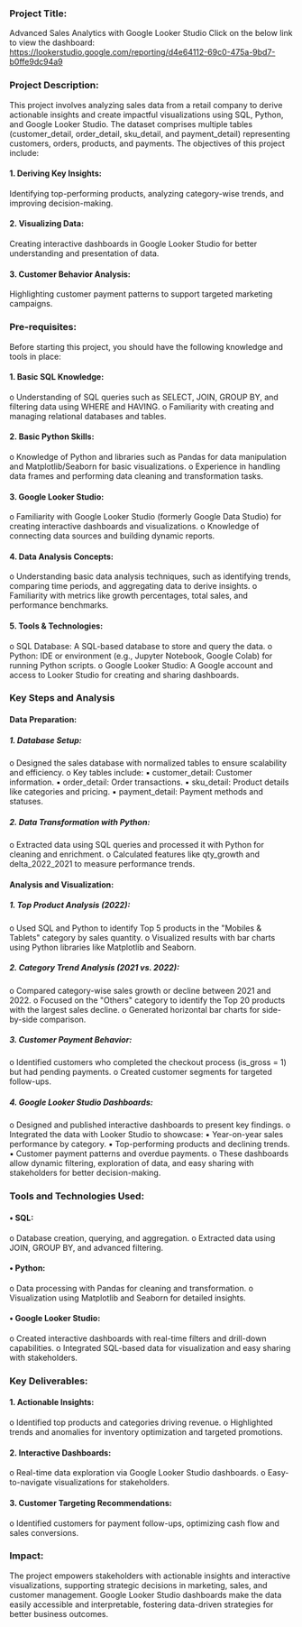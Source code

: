### Project Title: 
Advanced Sales Analytics with Google Looker Studio
Click on the below link to view the dashboard:
https://lookerstudio.google.com/reporting/d4e64112-69c0-475a-9bd7-b0ffe9dc94a9

### Project Description: 
This project involves analyzing sales data from a retail company to derive actionable insights and create impactful visualizations using SQL, Python, and Google Looker Studio. The dataset comprises multiple tables (customer_detail, order_detail, sku_detail, and payment_detail) representing customers, orders, products, and payments. The objectives of this project include: 
#### 1. Deriving Key Insights: 
Identifying top-performing products, analyzing category-wise trends, and improving decision-making. 
#### 2. Visualizing Data: 
Creating interactive dashboards in Google Looker Studio for better understanding and presentation of data. 
#### 3. Customer Behavior Analysis: 
Highlighting customer payment patterns to support targeted marketing campaigns. 

### Pre-requisites: 
Before starting this project, you should have the following knowledge and tools in place: 
#### 1. Basic SQL Knowledge: 
o Understanding of SQL queries such as SELECT, JOIN, GROUP BY, and filtering data using WHERE and HAVING. 
o Familiarity with creating and managing relational databases and tables. 
#### 2. Basic Python Skills: 
o Knowledge of Python and libraries such as Pandas for data manipulation and Matplotlib/Seaborn for basic visualizations. 
o Experience in handling data frames and performing data cleaning and transformation tasks. 
#### 3. Google Looker Studio: 
o Familiarity with Google Looker Studio (formerly Google Data Studio) for creating interactive dashboards and visualizations. 
o Knowledge of connecting data sources and building dynamic reports. 
#### 4. Data Analysis Concepts: 
o Understanding basic data analysis techniques, such as identifying trends, comparing time periods, and aggregating data to derive insights. 
o Familiarity with metrics like growth percentages, total sales, and performance benchmarks. 
#### 5. Tools & Technologies: 
o SQL Database: A SQL-based database to store and query the data. 
o Python: IDE or environment (e.g., Jupyter Notebook, Google Colab) for running Python scripts. 
o Google Looker Studio: A Google account and access to Looker Studio for creating and sharing dashboards. 

### Key Steps and Analysis 
#### Data Preparation: 
##### 1. Database Setup: 
o Designed the sales database with normalized tables to ensure scalability and efficiency. 
o Key tables include: 
▪ customer_detail: Customer information. 
▪ order_detail: Order transactions. 
▪ sku_detail: Product details like categories and pricing. 
▪ payment_detail: Payment methods and statuses. 
##### 2. Data Transformation with Python: 
o Extracted data using SQL queries and processed it with Python for cleaning and enrichment. 
o Calculated features like qty_growth and delta_2022_2021 to measure performance trends. 

#### Analysis and Visualization: 
##### 1. Top Product Analysis (2022): 
o Used SQL and Python to identify Top 5 products in the "Mobiles & Tablets" category by sales quantity. 
o Visualized results with bar charts using Python libraries like Matplotlib and Seaborn. 
##### 2. Category Trend Analysis (2021 vs. 2022): 
o Compared category-wise sales growth or decline between 2021 and 2022. 
o Focused on the "Others" category to identify the Top 20 products with the largest sales decline. 
o Generated horizontal bar charts for side-by-side comparison. 
##### 3. Customer Payment Behavior: 
o Identified customers who completed the checkout process (is_gross = 1) but had pending payments. 
o Created customer segments for targeted follow-ups. 
##### 4. Google Looker Studio Dashboards: 
o Designed and published interactive dashboards to present key findings. 
o Integrated the data with Looker Studio to showcase: 
▪ Year-on-year sales performance by category. 
▪ Top-performing products and declining trends. 
▪ Customer payment patterns and overdue payments. 
o These dashboards allow dynamic filtering, exploration of data, and easy sharing with stakeholders for better decision-making. 

### Tools and Technologies Used: 
#### • SQL: 
o Database creation, querying, and aggregation. 
o Extracted data using JOIN, GROUP BY, and advanced filtering. 
#### • Python: 
o Data processing with Pandas for cleaning and transformation. 
o Visualization using Matplotlib and Seaborn for detailed insights. 
#### • Google Looker Studio: 
o Created interactive dashboards with real-time filters and drill-down capabilities. 
o Integrated SQL-based data for visualization and easy sharing with stakeholders. 

### Key Deliverables: 
#### 1. Actionable Insights: 
o Identified top products and categories driving revenue. 
o Highlighted trends and anomalies for inventory optimization and targeted promotions. 
#### 2. Interactive Dashboards: 
o Real-time data exploration via Google Looker Studio dashboards. 
o Easy-to-navigate visualizations for stakeholders. 
#### 3. Customer Targeting Recommendations: 
o Identified customers for payment follow-ups, optimizing cash flow and sales conversions. 

### Impact: 
The project empowers stakeholders with actionable insights and interactive visualizations, supporting strategic decisions in marketing, sales, and customer management. Google Looker Studio dashboards make the data easily accessible and interpretable, fostering data-driven strategies for better business outcomes.
